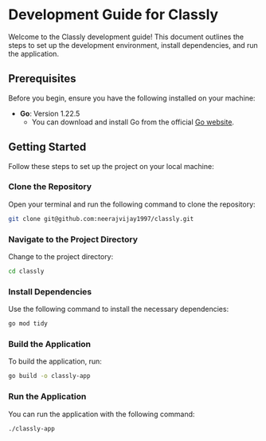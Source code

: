 # Development Guide for Classly

Welcome to the Classly development guide! This document outlines the steps to set up the development environment, install dependencies, and run the application.

## Prerequisites

Before you begin, ensure you have the following installed on your machine:

- **Go**: Version 1.22.5
  - You can download and install Go from the official [Go website](https://golang.org/dl/).

## Getting Started

Follow these steps to set up the project on your local machine:

### Clone the Repository

Open your terminal and run the following command to clone the repository:

```bash
git clone git@github.com:neerajvijay1997/classly.git
```

### Navigate to the Project Directory

Change to the project directory:

```bash
cd classly
```

### Install Dependencies

Use the following command to install the necessary dependencies:

```bash
go mod tidy
```

### Build the Application

To build the application, run:

```bash
go build -o classly-app
```

### Run the Application

You can run the application with the following command:

```bash
./classly-app
```